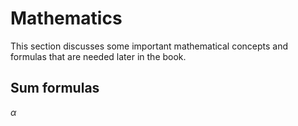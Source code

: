 # Mathematics

This section discusses some important mathematical concepts and formulas that are needed later in the book.

## Sum formulas

$\alpha$
